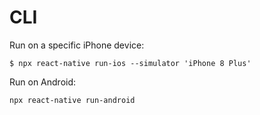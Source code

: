 # CLI

Run on a specific iPhone device:

```
$ npx react-native run-ios --simulator 'iPhone 8 Plus'
```

Run on Android:

```
npx react-native run-android
```
